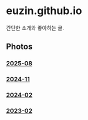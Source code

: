 # euzin.github.io
간단한 소개와 좋아하는 글.

## Photos
### [2025-08](photos/2025-08.md)
### [2024-11](photos/2024-11.md)
### [2024-02](photos/2024-02.md)
### [2023-02](photos/2023-02.md)

